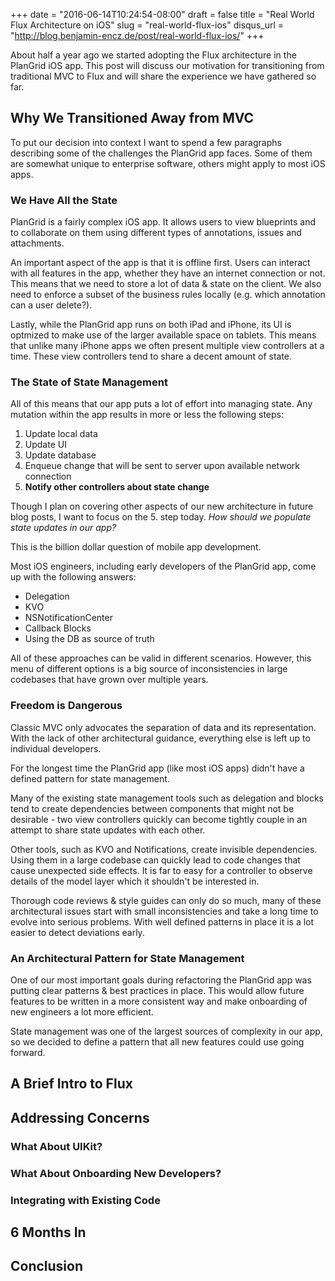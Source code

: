 +++
date = "2016-06-14T10:24:54-08:00"
draft = false
title = "Real World Flux Architecture on iOS"
slug = "real-world-flux-ios"
disqus_url = "http://blog.benjamin-encz.de/post/real-world-flux-ios/"
+++

About half a year ago we started adopting the Flux architecture in the PlanGrid iOS app. This post will discuss our motivation for transitioning from traditional MVC to Flux and will share the experience we have gathered so far.

<!--more-->

## Why We Transitioned Away from MVC

To put our decision into context I want to spend a few paragraphs describing some of the challenges the PlanGrid app faces. Some of them are somewhat unique to enterprise software, others might apply to most iOS apps. 

### We Have All the State

PlanGrid is a fairly complex iOS app. It allows users to view blueprints and to collaborate on them using different types of annotations, issues and attachments.

An important aspect of the app is that it is offline first. Users can interact with all features in the app, whether they have an internet connection or not. This means that we need to store a lot of data & state on the client. We also need to enforce a subset of the business rules locally (e.g. which annotation can a user delete?).

Lastly, while the PlanGrid app runs on both iPad and iPhone, its UI is optmized to make use of the larger available space on tablets. This means that unlike many iPhone apps we often present multiple view controllers at a time. These view controllers tend to share a decent amount of state.

### The State of State Management

All of this means that our app puts a lot of effort into managing state. Any mutation within the app results in more or less the following steps:

1. Update local data
2. Update UI
3. Update database
4. Enqueue change that will be sent to server upon available network connection
5. **Notify other controllers about state change**

Though I plan on covering other aspects of our new architecture in future blog posts, I want to focus on the 5. step today. *How should we populate state updates in our app?* 

This is the billion dollar question of mobile app development. 

Most iOS engineers, including early developers of the PlanGrid app, come up with the following answers:

- Delegation
- KVO
- NSNotificationCenter
- Callback Blocks
- Using the DB as source of truth

All of these approaches can be valid in different scenarios. However, this menu of different options is a big source of inconsistencies in large codebases that have grown over multiple years.

### Freedom is Dangerous

Classic MVC only advocates the separation of data and its representation. With the lack of other architectural guidance, everything else is left up to individual developers.

For the longest time the PlanGrid app (like most iOS apps) didn't have a defined pattern for state management. 

Many of the existing state management tools such as delegation and blocks tend to create dependencies between components that might not be desirable - two view controllers quickly can become tightly couple in an attempt to share state updates with each other. 

Other tools, such as KVO and Notifications, create invisible dependencies. Using them in a large codebase can quickly lead to code changes that cause unexpected side effects. It is far to easy for a controller to observe details of the model layer which it shouldn't be interested in.

Thorough code reviews & style guides can only do so much, many of these architectural issues start with small inconsistencies and take a long time to evolve into serious problems. With well defined patterns in place it is a lot easier to detect deviations early.

### An Architectural Pattern for State Management

One of our most important goals during refactoring the PlanGrid app was putting clear patterns & best practices in place. This would allow future features to be written in a more consistent way and make onboarding of new engineers a lot more efficient.

State management was one of the largest sources of complexity in our app, so we decided to define a pattern that all new features could use going forward.


## A Brief Intro to Flux

## Addressing Concerns

### What About UIKit?

### What About Onboarding New Developers?

### Integrating with Existing Code

## 6 Months In

## Conclusion

